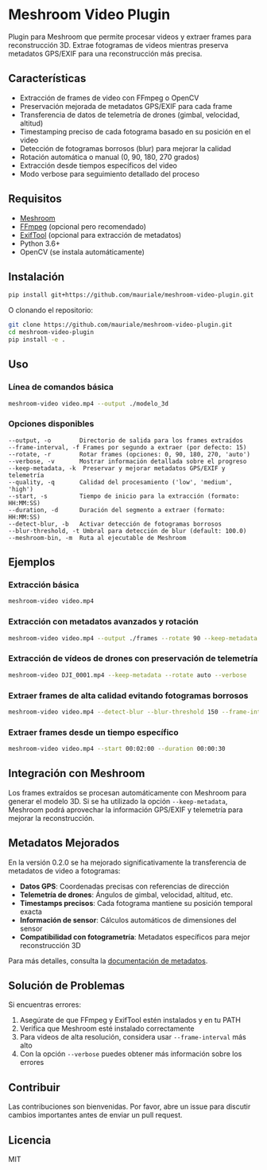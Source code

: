 # Meshroom Video Plugin

Plugin para Meshroom que permite procesar videos y extraer frames para reconstrucción 3D. Extrae fotogramas de videos mientras preserva metadatos GPS/EXIF para una reconstrucción más precisa.

## Características

- Extracción de frames de video con FFmpeg o OpenCV
- Preservación mejorada de metadatos GPS/EXIF para cada frame
- Transferencia de datos de telemetría de drones (gimbal, velocidad, altitud)
- Timestamping preciso de cada fotograma basado en su posición en el video
- Detección de fotogramas borrosos (blur) para mejorar la calidad
- Rotación automática o manual (0, 90, 180, 270 grados)
- Extracción desde tiempos específicos del video
- Modo verbose para seguimiento detallado del proceso

## Requisitos

- [Meshroom](https://github.com/alicevision/meshroom)
- [FFmpeg](https://ffmpeg.org/) (opcional pero recomendado)
- [ExifTool](https://exiftool.org/) (opcional para extracción de metadatos)
- Python 3.6+
- OpenCV (se instala automáticamente)

## Instalación

```bash
pip install git+https://github.com/mauriale/meshroom-video-plugin.git
```

O clonando el repositorio:

```bash
git clone https://github.com/mauriale/meshroom-video-plugin.git
cd meshroom-video-plugin
pip install -e .
```

## Uso

### Línea de comandos básica

```bash
meshroom-video video.mp4 --output ./modelo_3d
```

### Opciones disponibles

```
--output, -o        Directorio de salida para los frames extraídos
--frame-interval, -f Frames por segundo a extraer (por defecto: 15)
--rotate, -r        Rotar frames (opciones: 0, 90, 180, 270, 'auto')
--verbose, -v       Mostrar información detallada sobre el progreso
--keep-metadata, -k  Preservar y mejorar metadatos GPS/EXIF y telemetría
--quality, -q       Calidad del procesamiento ('low', 'medium', 'high')
--start, -s         Tiempo de inicio para la extracción (formato: HH:MM:SS)
--duration, -d      Duración del segmento a extraer (formato: HH:MM:SS)
--detect-blur, -b   Activar detección de fotogramas borrosos
--blur-threshold, -t Umbral para detección de blur (default: 100.0)
--meshroom-bin, -m  Ruta al ejecutable de Meshroom
```

## Ejemplos

### Extracción básica

```bash
meshroom-video video.mp4
```

### Extracción con metadatos avanzados y rotación

```bash
meshroom-video video.mp4 --output ./frames --rotate 90 --keep-metadata --verbose
```

### Extracción de vídeos de drones con preservación de telemetría

```bash
meshroom-video DJI_0001.mp4 --keep-metadata --rotate auto --verbose
```

### Extraer frames de alta calidad evitando fotogramas borrosos

```bash
meshroom-video video.mp4 --detect-blur --blur-threshold 150 --frame-interval 30
```

### Extraer frames desde un tiempo específico

```bash
meshroom-video video.mp4 --start 00:02:00 --duration 00:00:30
```

## Integración con Meshroom

Los frames extraídos se procesan automáticamente con Meshroom para generar el modelo 3D. Si se ha utilizado la opción `--keep-metadata`, Meshroom podrá aprovechar la información GPS/EXIF y telemetría para mejorar la reconstrucción.

## Metadatos Mejorados

En la versión 0.2.0 se ha mejorado significativamente la transferencia de metadatos de video a fotogramas:

- **Datos GPS**: Coordenadas precisas con referencias de dirección
- **Telemetría de drones**: Ángulos de gimbal, velocidad, altitud, etc.
- **Timestamps precisos**: Cada fotograma mantiene su posición temporal exacta
- **Información de sensor**: Cálculos automáticos de dimensiones del sensor
- **Compatibilidad con fotogrametría**: Metadatos específicos para mejor reconstrucción 3D

Para más detalles, consulta la [documentación de metadatos](docs/metadata_improvements.md).

## Solución de Problemas

Si encuentras errores:

1. Asegúrate de que FFmpeg y ExifTool estén instalados y en tu PATH
2. Verifica que Meshroom esté instalado correctamente
3. Para videos de alta resolución, considera usar `--frame-interval` más alto
4. Con la opción `--verbose` puedes obtener más información sobre los errores

## Contribuir

Las contribuciones son bienvenidas. Por favor, abre un issue para discutir cambios importantes antes de enviar un pull request.

## Licencia

MIT